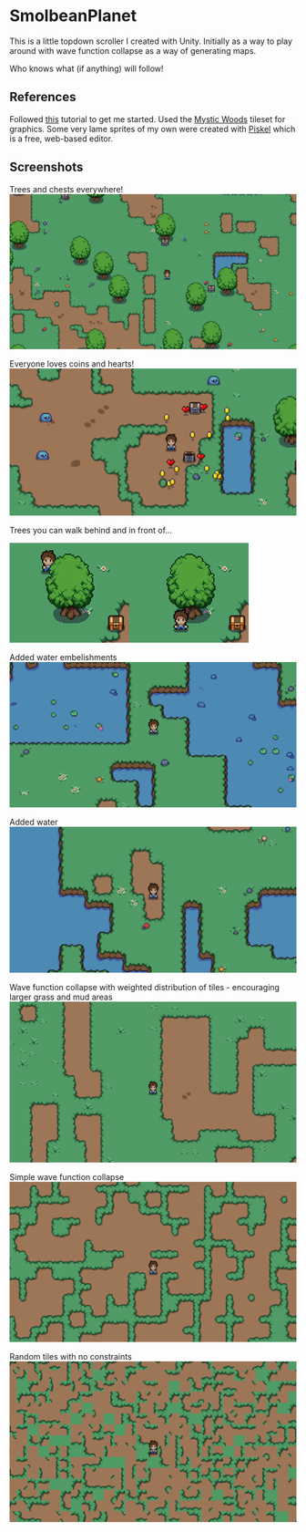 # SmolbeanPlanet

This is a little topdown scroller I created with Unity.  Initially as a way to play around with wave function collapse as a way of generating maps.

Who knows what (if anything) will follow!

## References

Followed [this](https://www.youtube.com/watch?v=7iYWpzL9GkM) tutorial to get me started.
Used the [Mystic Woods](https://twitter.com/GameEndeavor) tileset for graphics.
Some very lame sprites of my own were created with [Piskel](https://www.piskelapp.com/) which is a free, web-based editor.

## Screenshots

Trees and chests everywhere!
![Screenshot 8](./docs/images/screenshot8.png)

Everyone loves coins and hearts!
![Screenshot 7](./docs/images/screenshot7.png)

Trees you can walk behind and in front of...

![Screenshot 6](./docs/images/screenshot6a.png)![Screenshot 6](./docs/images/screenshot6b.png)

Added water embelishments
![Screenshot 5](./docs/images/screenshot5.png)

Added water
![Screenshot 4](./docs/images/screenshot4.png)

Wave function collapse with weighted distribution of tiles - encouraging larger grass and mud areas
![Screenshot 3](./docs/images/screenshot3.png)

Simple wave function collapse
![Screenshot 2](./docs/images/screenshot2.png)

Random tiles with no constraints
![Screenshot 1](./docs/images/screenshot1.png)

